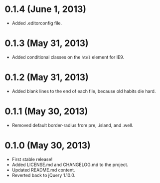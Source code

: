 # 0.1.4 (June 1, 2013)

* Added .editorconfig file.

# 0.1.3 (May 31, 2013)

* Added conditional classes on the `html` element for IE9.

# 0.1.2 (May 31, 2013)

* Added blank lines to the end of each file, because old habits die hard.

# 0.1.1 (May 30, 2013)

* Removed default border-radius from pre, .island, and .well.

# 0.1.0 (May 30, 2013)

* First stable release!
* Added LICENSE.md and CHANGELOG.md to the project.
* Updated README.md content.
* Reverted back to jQuery 1.10.0.
